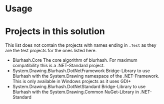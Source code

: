 # Usage

# Projects in this solution
This list does not contain the projects with names ending in `.Test` as they are the test projects for the ones listed here.

- Blurhash.Core
  The core algorithm of blurhash. For maximum compatibility this is a .NET-Standard project.
- System.Drawing.Blurhash.DotNetFramework
  Bridge-Library to use Blurhash with the System.Drawing namespace of the .NET-Framework.
  This is only available in Windows projects as it uses GDI+
- System.Drawing.Blurhash.DotNetStandard
  Bridge-Library to use Blurhash with the System.Drawing.Common NuGet-Library in .NET-Standard
